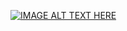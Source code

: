 [![IMAGE ALT TEXT HERE](https://img.youtube.com/vi/-V7ixCHs61E/0.jpg)](https://www.youtube.com/watch?v=-V7ixCHs61E)
